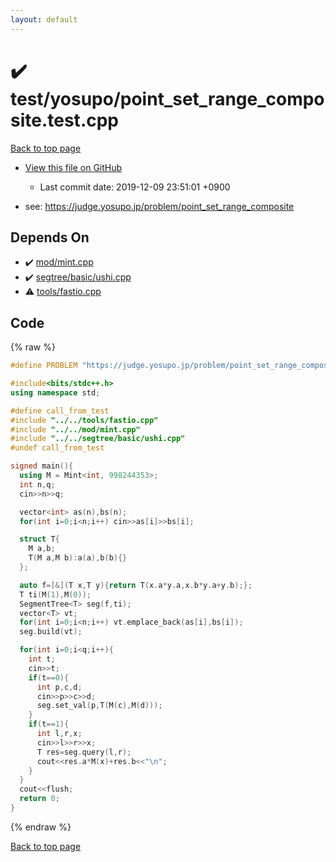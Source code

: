 ```yaml
---
layout: default
---
```


<!-- mathjax config similar to math.stackexchange -->
<script type="text/javascript" async
  src="https://cdnjs.cloudflare.com/ajax/libs/mathjax/2.7.5/MathJax.js?config=TeX-MML-AM_CHTML">
</script>
<script type="text/x-mathjax-config">
  MathJax.Hub.Config({
    TeX: { equationNumbers: { autoNumber: "AMS" }},
    tex2jax: {
      inlineMath: [ ['$','$'] ],
      processEscapes: true
    },
    "HTML-CSS": { matchFontHeight: false },
    displayAlign: "left",
    displayIndent: "2em"
  });
</script>

<script type="text/javascript" src="https://cdnjs.cloudflare.com/ajax/libs/jquery/3.4.1/jquery.min.js"></script>
<script src="https://cdn.jsdelivr.net/npm/jquery-balloon-js@1.1.2/jquery.balloon.min.js" integrity="sha256-ZEYs9VrgAeNuPvs15E39OsyOJaIkXEEt10fzxJ20+2I=" crossorigin="anonymous"></script>
<script type="text/javascript" src="../../../assets/js/copy-button.js"></script>
<link rel="stylesheet" href="../../../assets/css/copy-button.css" />


# :heavy_check_mark: test/yosupo/point_set_range_composite.test.cpp
<a href="../../../index.html">Back to top page</a>

* <a href="{{ site.github.repository_url }}/blob/master/test/yosupo/point_set_range_composite.test.cpp">View this file on GitHub</a>
    - Last commit date: 2019-12-09 23:51:01 +0900


* see: <a href="https://judge.yosupo.jp/problem/point_set_range_composite">https://judge.yosupo.jp/problem/point_set_range_composite</a>


## Depends On
* :heavy_check_mark: <a href="../../../library/mod/mint.cpp.html">mod/mint.cpp</a>
* :heavy_check_mark: <a href="../../../library/segtree/basic/ushi.cpp.html">segtree/basic/ushi.cpp</a>
* :warning: <a href="../../../library/tools/fastio.cpp.html">tools/fastio.cpp</a>


## Code
{% raw %}
```cpp
#define PROBLEM "https://judge.yosupo.jp/problem/point_set_range_composite"

#include<bits/stdc++.h>
using namespace std;

#define call_from_test
#include "../../tools/fastio.cpp"
#include "../../mod/mint.cpp"
#include "../../segtree/basic/ushi.cpp"
#undef call_from_test

signed main(){
  using M = Mint<int, 998244353>;
  int n,q;
  cin>>n>>q;

  vector<int> as(n),bs(n);
  for(int i=0;i<n;i++) cin>>as[i]>>bs[i];

  struct T{
    M a,b;
    T(M a,M b):a(a),b(b){}
  };

  auto f=[&](T x,T y){return T(x.a*y.a,x.b*y.a+y.b);};
  T ti(M(1),M(0));
  SegmentTree<T> seg(f,ti);
  vector<T> vt;
  for(int i=0;i<n;i++) vt.emplace_back(as[i],bs[i]);
  seg.build(vt);

  for(int i=0;i<q;i++){
    int t;
    cin>>t;
    if(t==0){
      int p,c,d;
      cin>>p>>c>>d;
      seg.set_val(p,T(M(c),M(d)));
    }
    if(t==1){
      int l,r,x;
      cin>>l>>r>>x;
      T res=seg.query(l,r);
      cout<<res.a*M(x)+res.b<<"\n";
    }
  }
  cout<<flush;
  return 0;
}

```
{% endraw %}

<a href="../../../index.html">Back to top page</a>

